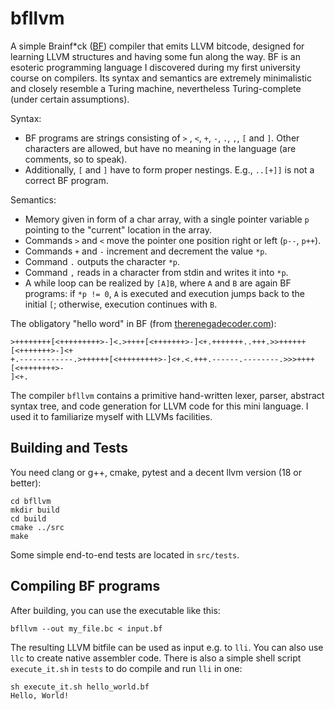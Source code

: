 # bfllvm

A simple Brainf*ck ([BF](https://en.wikipedia.org/wiki/Brainfuck)) compiler that emits LLVM bitcode, designed for learning LLVM structures and having some fun along the way. BF is an esoteric programming language I discovered during my first university course on compilers. Its syntax and semantics are extremely minimalistic and closely resemble a Turing machine, nevertheless Turing-complete (under certain assumptions).

Syntax:
  - BF programs are strings consisting of ``>`` , ``<``, ``+``, ``-``, ``.``, ``,``, ``[`` and ``]``. Other characters are allowed, but have no meaning
  in the language (are comments, so to speak).
  - Additionally, ``[`` and ``]`` have to form proper nestings. E.g., ``..[+]]`` is not a correct BF program.

Semantics:
  - Memory given in form of a char array, with a single pointer variable ``p`` pointing to the "current" location in the array.
  - Commands `>` and `<` move the pointer one position right or left (``p--``, ``p++``).
  - Commands `+` and `-` increment and decrement the value ``*p``.
  - Command `.` outputs the character ``*p``.
  - Command `,` reads in a character from stdin and writes it into ``*p``.
  - A while loop can be realized by ``[A]B``, where ``A`` and ``B`` are again BF programs: if ``*p != 0``, ``A`` is executed and execution jumps back to the initial ``[``; otherwise,  execution continues with ``B``.

The obligatory "hello word" in BF (from [therenegadecoder.com](https://therenegadecoder.com/code/hello-world-in-brainfuck/)):

    >++++++++[<+++++++++>-]<.>++++[<+++++++>-]<+.+++++++..+++.>>++++++[<+++++++>-]<+
    +.------------.>++++++[<+++++++++>-]<+.<.+++.------.--------.>>>++++[<++++++++>-
    ]<+.


The compiler ``bfllvm`` contains a primitive hand-written lexer, parser, abstract syntax tree, and code generation for LLVM code for this
mini language. I used it to familiarize myself with LLVMs facilities.

## Building and Tests
You need clang or g++, cmake, pytest and a decent llvm version (18 or better):
   
    cd bfllvm
    mkdir build
    cd build
    cmake ../src
    make

Some simple end-to-end tests are located in ``src/tests``.

## Compiling BF programs
After building, you can use the executable like this:

    bfllvm --out my_file.bc < input.bf

The resulting LLVM bitfile can be used as input e.g. to ``lli``. You can also
use ``llc`` to create native assembler code. There is also a simple shell script ``execute_it.sh`` in ``tests`` to
do compile and run ``lli`` in one:

    sh execute_it.sh hello_world.bf
    Hello, World!

